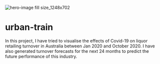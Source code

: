 ![hero-image fill size_1248x702](https://user-images.githubusercontent.com/86331172/127656068-4a9da07c-b13e-4f8b-a208-7c9765c2d0b0.jpg)
# urban-train
In this project, I have tried to visualise the effects of Covid-19 on liquor retailing turnover in Australia between Jan 2020 and October 2020. I have also generated turnover forecasts for the next 24 months to predict the future performance of this industry.
